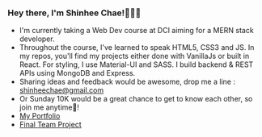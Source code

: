 ### Hey there, I'm Shinhee Chae!🙋🏻‍♀️

- I'm currently taking a Web Dev course at DCI aiming for a MERN stack developer.
- Throughout the course, I've learned to speak HTML5, CSS3 and JS. In my repos, you'll find my projects either done with VanillaJs or built in React. For styling, I use Material-UI and SASS. I build backend & REST APIs using MongoDB and Express.
- Sharing ideas and feedback would be awesome, drop me a line : shinheechae@gmail.com
- Or Sunday 10K would be a great chance to get to know each other, so join me anytime🏃‍!  
- [My Portfolio](https://shinheechae-portfolio-shinheechae.vercel.app/)
- [Final Team Project](https://staging-berlin.vercel.app/)

